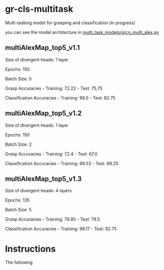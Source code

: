 # gr-cls-multitask
Multi-tasking model for grasping and classification (in progress)

you can see the model architecture in [multi_task_models/grcn_multi_alex.py](multi_task_models/grcn_multi_alex.py) 

## multiAlexMap_top5_v1.1
Size of divergent heads: 1 layer

Epochs: 150

Batch Size: 5

Grasp Accuracies - Training: 72.22 - Test: 75.75

Classification Accuracies - Training: 98.5 - Test: 82.75

## multiAlexMap_top5_v1.2
Size of divergent heads: 1 layer

Epochs: 150

Batch Size: 2

Grasp Accuracies - Training: 72.4 - Test: 67.0

Classification Accuracies - Training: 98.53 - Test: 89.25

## multiAlexMap_top5_v1.3
Size of divergent heads: 4 layers

Epochs: 135

Batch Size: 5

Grasp Accuracies - Training: 79.95 - Test: 79.5

Classification Accuracies - Training: 98.17 - Test: 82.75

# Instructions
The following 

